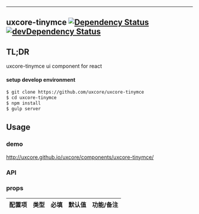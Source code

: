 ---

## uxcore-tinymce [![Dependency Status](http://img.shields.io/david/uxcore/uxcore-tinymce.svg?style=flat-square)](https://david-dm.org/uxcore/uxcore-tinymce) [![devDependency Status](http://img.shields.io/david/dev/uxcore/uxcore-tinymce.svg?style=flat-square)](https://david-dm.org/uxcore/uxcore-tinymce#info=devDependencies) 

## TL;DR

uxcore-tinymce ui component for react

#### setup develop environment

```sh
$ git clone https://github.com/uxcore/uxcore-tinymce
$ cd uxcore-tinymce
$ npm install
$ gulp server
```

## Usage

### demo
http://uxcore.github.io/uxcore/components/uxcore-tinymce/

### API

### props

| 配置项 | 类型 | 必填 | 默认值 | 功能/备注 |
|---|---|---|---|---|


